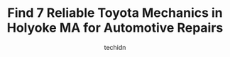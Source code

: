 ---
layout: ampstory
image: https://images.unsplash.com/photo-1528597469186-bddab681a37f?ixlib=rb-4.0.3&ixid=MnwxMjA3fDB8MHxwaG90by1wYWdlfHx8fGVufDB8fHx8&auto=format&fit=crop&w=640&h=853&q=80
author: techidn
featured: false
description: If youre in need of trustworthy and skilled Toyota Mechanic in Holyoke MA, USA, youll be pleased to discover the 7 best Toyota Mechanic in town. Their expertise and commitment to customer 
title: Find 7 Reliable Toyota Mechanics in Holyoke MA for Automotive Repairs
cover:
   title: Find 7 Reliable Toyota Mechanics in Holyoke MA for Automotive Repairs
   subtitle: Rickpate
   background: https://images.unsplash.com/photo-1528597469186-bddab681a37f?ixlib=rb-4.0.3&ixid=MnwxMjA3fDB8MHxwaG90by1wYWdlfHx8fGVufDB8fHx8&auto=format&fit=crop&w=640&h=853&q=80

pages: 
 - layout: thirds
   top: <h1>#1 Audi-Werks</h1>
   bottom: "<p>Awesome experience working with Roland and his team when they recently fixed my 2017 GTI that had developed a oil gasket leak and also needed new tires and brake pads. Si</p>"
   background: https://www.knot35.com/toplist/wp-content/uploads/2023/06/best-toyota-mechanic-1-in-holyoke-ma-1685835580.jpeg
   backgroundblur: true
 - layout: thirds
   top: <h1>#2 Mengel-DaFonte Auto Body Inc</h1>
   bottom: "<p>130 Maple St, Holyoke, MA 01040, United States</p>"
   background: https://www.knot35.com/toplist/wp-content/uploads/2023/06/best-toyota-mechanic-2-in-holyoke-ma-1685835580.jpeg
   cta:
      link: https://www.knot35.com/toplist/find-7-reliable-toyota-mechanics-in-holyoke-ma-for-automotive-repairs/
      text: Find 7 Reliable Toyota Mechanics in Holyoke MA for Automotive Repairs
 - layout: thirds
   top: <h1>#3 Williams Auto Sales</h1>
   bottom: "<p>591 High St, Holyoke, MA 01040, United States</p>"
   background: https://www.knot35.com/toplist/wp-content/uploads/2023/06/best-toyota-mechanic-3-in-holyoke-ma-1685835581.png
   cta:
      link: https://www.knot35.com/toplist/find-7-reliable-toyota-mechanics-in-holyoke-ma-for-automotive-repairs/
      text: Find 7 Reliable Toyota Mechanics in Holyoke MA for Automotive Repairs
 - layout: thirds
   top: <h1>#4 3 Brothers Auto Sales & Repair</h1>
   bottom: "<p>522 Maple St, Holyoke, MA 01040, United States</p>"
   background: https://images.unsplash.com/photo-1574169208507-84376144848b?ixlib=rb-4.0.3&ixid=MnwxMjA3fDB8MHxwaG90by1wYWdlfHx8fGVufDB8fHx8&auto=format&fit=crop&w=640&h=853&q=80
   cta:
      link: https://www.knot35.com/toplist/find-7-reliable-toyota-mechanics-in-holyoke-ma-for-automotive-repairs/
      text: Find 7 Reliable Toyota Mechanics in Holyoke MA for Automotive Repairs
 - layout: thirds
   top: <h1>#5 D E Bourque & Sons Automotive</h1>
   bottom: "<p>1280 Dwight St, Holyoke, MA 01040, United States</p>"
   background: https://images.unsplash.com/photo-1515405295579-ba7b45403062?ixlib=rb-4.0.3&ixid=MnwxMjA3fDB8MHxwaG90by1wYWdlfHx8fGVufDB8fHx8&auto=format&fit=crop&w=640&h=853&q=80
   cta:
      link: https://www.knot35.com/toplist/find-7-reliable-toyota-mechanics-in-holyoke-ma-for-automotive-repairs/
      text: Find 7 Reliable Toyota Mechanics in Holyoke MA for Automotive Repairs
 - layout: thirds
   top: <h1>#6 Rons Auto Care</h1>
   bottom: "<p>150 Suffolk St, Holyoke, MA 01040, United States</p>"
   background: https://images.unsplash.com/photo-1618556658017-fd9c732d1360?ixlib=rb-4.0.3&ixid=MnwxMjA3fDB8MHxwaG90by1wYWdlfHx8fGVufDB8fHx8&auto=format&fit=crop&w=640&h=853&q=80
   cta:
      link: https://www.knot35.com/toplist/find-7-reliable-toyota-mechanics-in-holyoke-ma-for-automotive-repairs/
      text: Find 7 Reliable Toyota Mechanics in Holyoke MA for Automotive Repairs
 - layout: thirds
   top: <h1>#7 TWC Auto Body & Repair</h1>
   bottom: "<p>56 Jackson St, Holyoke, MA 01040, United States</p>"
   background: https://images.unsplash.com/photo-1609083590460-7b8cc0ca65f8?ixlib=rb-4.0.3&ixid=MnwxMjA3fDB8MHxwaG90by1wYWdlfHx8fGVufDB8fHx8&auto=format&fit=crop&w=640&h=853&q=80
   cta:
      link: https://www.knot35.com/toplist/find-7-reliable-toyota-mechanics-in-holyoke-ma-for-automotive-repairs/
      text: Find 7 Reliable Toyota Mechanics in Holyoke MA for Automotive Repairs
 - layout: thirds
   middle: Continue reading...
   background: https://images.unsplash.com/photo-1567360425618-1594206637d2?ixlib=rb-4.0.3&ixid=MnwxMjA3fDB8MHxwaG90by1wYWdlfHx8fGVufDB8fHx8&auto=format&fit=crop&w=640&h=853&q=80
   cta:
      link: https://www.knot35.com/toplist/find-7-reliable-toyota-mechanics-in-holyoke-ma-for-automotive-repairs/
      text: Find 7 Reliable Toyota Mechanics in Holyoke MA for Automotive Repairs
      
---